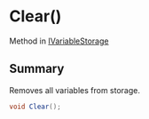# Clear()

Method in [IVariableStorage](./)

## Summary

Removes all variables from storage.

```csharp
void Clear();
```
